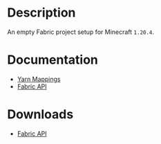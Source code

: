 # Description
An empty Fabric project setup for Minecraft ``1.20.4``.

# Documentation
* [Yarn Mappings](https://maven.fabricmc.net/docs/yarn-1.20.4+build.3/)
* [Fabric API](https://maven.fabricmc.net/docs/fabric-api-0.91.1+1.20.4/)

# Downloads
* [Fabric API](https://modrinth.com/mod/fabric-api/versions?c=release&g=1.20.4)
